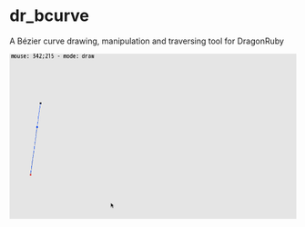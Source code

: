 # dr_bcurve
A Bézier curve drawing, manipulation and traversing tool for DragonRuby

![](dr_bcurve_demo.gif)
